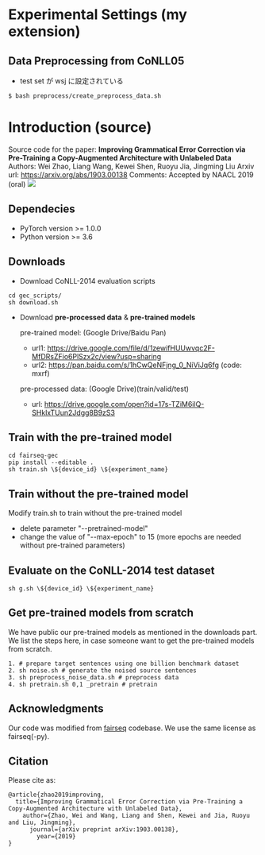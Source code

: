 # Experimental Settings (my extension)

## Data Preprocessing from CoNLL05
* test set が wsj に設定されている
``` running fairseq-preprocess
$ bash preprocess/create_preprocess_data.sh
```






# Introduction (source)

Source code for the paper: 
**Improving Grammatical Error Correction via Pre-Training a Copy-Augmented Architecture with Unlabeled Data**
Authors: Wei Zhao, Liang Wang, Kewei Shen, Ruoyu Jia, Jingming Liu
Arxiv url: https://arxiv.org/abs/1903.00138
Comments: Accepted by NAACL 2019 (oral)
![](arch.jpg)

## Dependecies
- PyTorch version >= 1.0.0
- Python version >= 3.6

## Downloads
- Download CoNLL-2014 evaluation scripts

```
cd gec_scripts/
sh download.sh
```

- Download **pre-processed data** & **pre-trained models**
  
  pre-trained model: (Google Drive/Baidu Pan) 
    - url1: https://drive.google.com/file/d/1zewifHUUwvqc2F-MfDRsZFio6PlSzx2c/view?usp=sharing
    - url2: https://pan.baidu.com/s/1hCwQeNFjng_0_NiViJq6fg (code: mxrf)
    
  pre-processed data: (Google Drive)(train/valid/test)
    - url: https://drive.google.com/open?id=17s-TZiM6ilQ-SHklxTUun2Jdgg8B9zS3  

## Train with the pre-trained model
```
cd fairseq-gec
pip install --editable .
sh train.sh \${device_id} \${experiment_name}
```

## Train without the pre-trained model
Modify train.sh to train without the pre-trained model

- delete parameter "--pretrained-model" 
- change the value of "--max-epoch" to 15 (more epochs are needed without pre-trained parameters) 

## Evaluate on the CoNLL-2014 test dataset
```
sh g.sh \${device_id} \${experiment_name}
```

## Get pre-trained models from scratch
We have public our pre-trained models as mentioned in the downloads part. We list the steps here, in case someone want to get the pre-trained models from scratch. 

```
1. # prepare target sentences using one billion benchmark dataset
2. sh noise.sh # generate the noised source sentences 
3. sh preprocess_noise_data.sh # preprocess data
4. sh pretrain.sh 0,1 _pretrain # pretrain 
```

## Acknowledgments
Our code was modified from [fairseq](https://github.com/pytorch/fairseq) codebase. We use the same license as fairseq(-py).


## Citation
Please cite as:

```
@article{zhao2019improving,
  title={Improving Grammatical Error Correction via Pre-Training a Copy-Augmented Architecture with Unlabeled Data},
    author={Zhao, Wei and Wang, Liang and Shen, Kewei and Jia, Ruoyu and Liu, Jingming},
      journal={arXiv preprint arXiv:1903.00138},
        year={2019}
}
```


